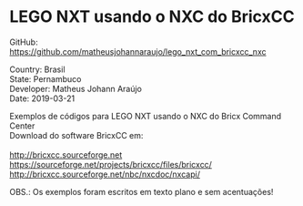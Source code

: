 # LEGO NXT usando o NXC do BricxCC

GitHub: https://github.com/matheusjohannaraujo/lego_nxt_com_bricxcc_nxc

Country: Brasil<br>
State: Pernambuco<br>
Developer: Matheus Johann Araújo<br>
Date: 2019-03-21<br>

Exemplos de códigos para LEGO NXT usando o NXC do Bricx Command Center<br>
Download do software BricxCC em:<br><br>
    http://bricxcc.sourceforge.net<br>
    https://sourceforge.net/projects/bricxcc/files/bricxcc/<br>
    http://bricxcc.sourceforge.net/nbc/nxcdoc/nxcapi/<br>
    
OBS.: Os exemplos foram escritos em texto plano e sem acentuações!
